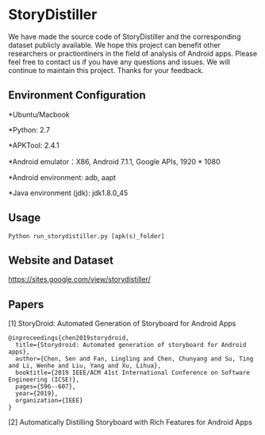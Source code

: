 # StoryDistiller
We have made the source code of StoryDistiller and the corresponding dataset publicly available. We hope this project can benefit other researchers or practiontiners in the field of analysis of Android apps. Please feel free to contact us if you have any questions and issues. We will continue to maintain this project. Thanks for your feedback.

## Environment Configuration
*Ubuntu/Macbook

*Python: 2.7

*APKTool: 2.4.1

*Android emulator：X86, Android 7.1.1, Google APIs, 1920 * 1080

*Android environment: adb, aapt

*Java environment (jdk): jdk1.8.0_45

## Usage
```Python run_storydistiller.py [apk(s)_folder]```

## Website and Dataset
https://sites.google.com/view/storydistiller/

## Papers
[1] StoryDroid: Automated Generation of Storyboard for Android Apps
```
@inproceedings{chen2019storydroid,
  title={Storydroid: Automated generation of storyboard for Android apps},
  author={Chen, Sen and Fan, Lingling and Chen, Chunyang and Su, Ting and Li, Wenhe and Liu, Yang and Xu, Lihua},
  booktitle={2019 IEEE/ACM 41st International Conference on Software Engineering (ICSE)},
  pages={596--607},
  year={2019},
  organization={IEEE}
}
```

[2] Automatically Distilling Storyboard with Rich Features for Android Apps
